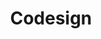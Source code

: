 ---
facebook: http://facebook.com/codesign.io
logohandle: codesignio
other:
- name: AngelList
  url: https://angel.co/codesign-io
sort: codesign
title: Codesign
twitter: https://x.com/codesignio
website: https://codesign.io/
---